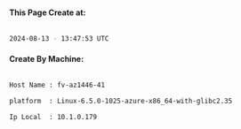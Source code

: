 
   
#### This Page Create at:

```bash

2024-08-13 - 13:47:53 UTC

```

#### Create By Machine:

```bash

Host Name : fv-az1446-41

platform  : Linux-6.5.0-1025-azure-x86_64-with-glibc2.35

Ip Local  : 10.1.0.179

```

